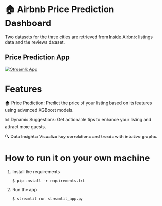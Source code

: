 # 🏠 Airbnb Price Prediction Dashboard

Two datasets for the three cities are retrieved from [Inside Airbnb](http://insideairbnb.com/): listings data and the reviews dataset.

## Price Prediction App
[![Streamlit App](https://static.streamlit.io/badges/streamlit_badge_black_white.svg)](https://airbnbdash.streamlit.app/)


# Features
🏠 Price Prediction: Predict the price of your listing based on its features using advanced XGBoost models.

📊 Dynamic Suggestions: Get actionable tips to enhance your listing and attract more guests.

🔍 Data Insights: Visualize key correlations and trends with intuitive graphs.





# How to run it on your own machine

1. Install the requirements

   ```
   $ pip install -r requirements.txt
   ```

2. Run the app

   ```
   $ streamlit run streamlit_app.py
   ```
